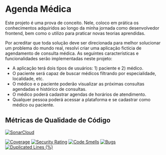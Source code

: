 # Agenda Médica

Este projeto é uma prova de conceito. Nele, coloco em prática os conhecimentos adquiridos ao longo da minha jornada como desenvolvedor frontend, bem como o utilizo para praticar novas teorias aprendidas.

Por acreditar que toda solução deve ser direcionada para melhor solucionar um problema do mundo real, resolvi criar uma aplicação fictícia de agendamento de consulta médica. As seguintes características e funcionalidades serão implementadas neste projeto:

- A aplicação terá dois tipos de usuários: 1) paciente e 2) médico.
- O paciente será capaz de buscar médicos filtrando por especialidade, localidade, etc.
- O médico e o paciente poderão visualizar as próximas consultas agendadas e histórico de consultas.
- O médico poderá cadastrar agendas de horários de atendimento.
- Qualquer pessoa poderá acessar a plataforma e se cadastrar como médico ou paciente.

## Métricas de Qualidade de Código

[![SonarCloud](https://sonarcloud.io/images/project_badges/sonarcloud-white.svg)](https://sonarcloud.io/summary/new_code?id=DaniloSI_agenda-medica)

[![Coverage](https://sonarcloud.io/api/project_badges/measure?project=DaniloSI_agenda-medica&metric=coverage)](https://sonarcloud.io/summary/new_code?id=DaniloSI_agenda-medica)
[![Security Rating](https://sonarcloud.io/api/project_badges/measure?project=DaniloSI_agenda-medica&metric=security_rating)](https://sonarcloud.io/summary/new_code?id=DaniloSI_agenda-medica)
[![Code Smells](https://sonarcloud.io/api/project_badges/measure?project=DaniloSI_agenda-medica&metric=code_smells)](https://sonarcloud.io/summary/new_code?id=DaniloSI_agenda-medica)
[![Bugs](https://sonarcloud.io/api/project_badges/measure?project=DaniloSI_agenda-medica&metric=bugs)](https://sonarcloud.io/summary/new_code?id=DaniloSI_agenda-medica)
[![Duplicated Lines (%)](https://sonarcloud.io/api/project_badges/measure?project=DaniloSI_agenda-medica&metric=duplicated_lines_density)](https://sonarcloud.io/summary/new_code?id=DaniloSI_agenda-medica)
